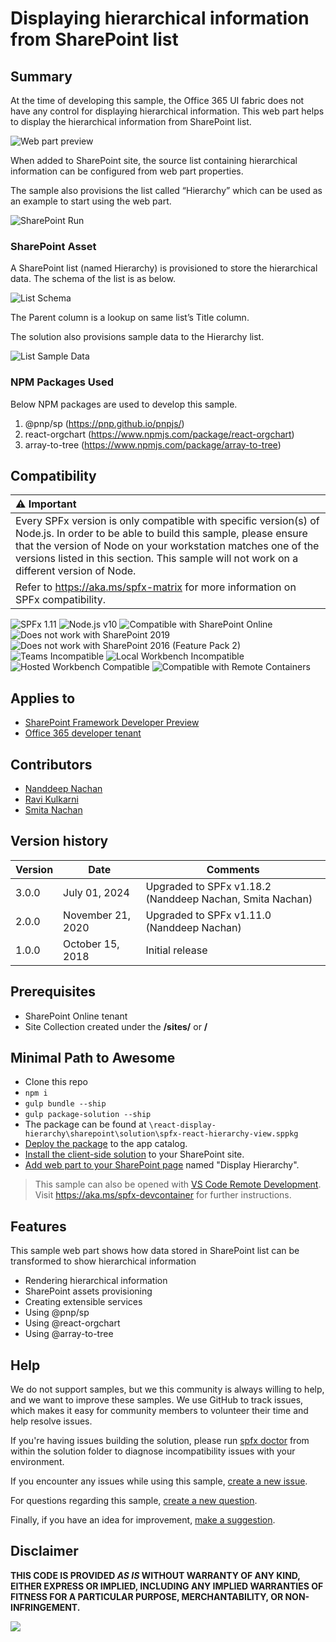 # Displaying hierarchical information from SharePoint list

## Summary 

At the time of developing this sample, the Office 365 UI fabric does not have any control for displaying hierarchical information. This web part helps to display the hierarchical information from SharePoint list.

![Web part preview][figure1]

When added to SharePoint site, the source list containing hierarchical information can be configured from web part properties.

The sample also provisions the list called “Hierarchy” which can be used as an example to start using the web part.

![SharePoint Run][figure2]

### SharePoint Asset

A SharePoint list (named Hierarchy) is provisioned to store the hierarchical data. The schema of the list is as below.

![List Schema][figure3]

The Parent column is a lookup on same list’s Title column.

The solution also provisions sample data to the Hierarchy list.

![List Sample Data][figure4]

### NPM Packages Used

Below NPM packages are used to develop this sample.
1. @pnp/sp (https://pnp.github.io/pnpjs/) 
2. react-orgchart (https://www.npmjs.com/package/react-orgchart)
3. array-to-tree (https://www.npmjs.com/package/array-to-tree) 

## Compatibility

| :warning: Important          |
|:---------------------------|
| Every SPFx version is only compatible with specific version(s) of Node.js. In order to be able to build this sample, please ensure that the version of Node on your workstation matches one of the versions listed in this section. This sample will not work on a different version of Node.|
|Refer to <https://aka.ms/spfx-matrix> for more information on SPFx compatibility.   |

![SPFx 1.11](https://img.shields.io/badge/SPFx-1.11.0-green.svg)
![Node.js v10](https://img.shields.io/badge/Node.js-v10-green.svg)
![Compatible with SharePoint Online](https://img.shields.io/badge/SharePoint%20Online-Compatible-green.svg)
![Does not work with SharePoint 2019](https://img.shields.io/badge/SharePoint%20Server%202019-Incompatible-red.svg "SharePoint Server 2019 requires SPFx 1.4.1 or lower")
![Does not work with SharePoint 2016 (Feature Pack 2)](https://img.shields.io/badge/SharePoint%20Server%202016%20(Feature%20Pack%202)-Incompatible-red.svg "SharePoint Server 2016 Feature Pack 2 requires SPFx 1.1")
![Teams Incompatible](https://img.shields.io/badge/Teams-Incompatible-lightgrey.svg)
![Local Workbench Incompatible](https://img.shields.io/badge/Local%20Workbench-Incompatible-red.svg "The solution requires access to SharePoint content")
![Hosted Workbench Compatible](https://img.shields.io/badge/Hosted%20Workbench-Compatible-green.svg)
![Compatible with Remote Containers](https://img.shields.io/badge/Remote%20Containers-Compatible-green.svg)

## Applies to

* [SharePoint Framework Developer Preview](https://learn.microsoft.com/sharepoint/dev/spfx/sharepoint-framework-overview)
* [Office 365 developer tenant](https://learn.microsoft.com/sharepoint/dev/spfx/set-up-your-developer-tenant)

## Contributors

* [Nanddeep Nachan](https://github.com/nanddeepn)
* [Ravi Kulkarni](https://github.com/ravi16a87)
* [Smita Nachan](https://github.com/SmitaNachan)

## Version history

Version|Date|Comments
-------|----|--------
3.0.0|July 01, 2024|Upgraded to SPFx v1.18.2 (Nanddeep Nachan, Smita Nachan)
2.0.0|November 21, 2020|Upgraded to SPFx v1.11.0 (Nanddeep Nachan)
1.0.0|October 15, 2018|Initial release

## Prerequisites

- SharePoint Online tenant 
- Site Collection created under the **/sites/** or **/**

## Minimal Path to Awesome

- Clone this repo
- `npm i`
- `gulp bundle --ship`
- `gulp package-solution --ship`
- The package can be found at `\react-display-hierarchy\sharepoint\solution\spfx-react-hierarchy-view.sppkg`
- [Deploy the package](https://learn.microsoft.com/sharepoint/dev/spfx/web-parts/get-started/serve-your-web-part-in-a-sharepoint-page#deploy-the-helloworld-package-to-app-catalog) to the app catalog.
- [Install the client-side solution](https://learn.microsoft.com/sharepoint/dev/spfx/web-parts/get-started/serve-your-web-part-in-a-sharepoint-page#install-the-client-side-solution-on-your-site) to your SharePoint site.
- [Add web part to your SharePoint page](https://learn.microsoft.com/sharepoint/dev/spfx/web-parts/get-started/serve-your-web-part-in-a-sharepoint-page#add-the-helloworld-web-part-to-modern-page) named "Display Hierarchy".

>  This sample can also be opened with [VS Code Remote Development](https://code.visualstudio.com/docs/remote/remote-overview). Visit https://aka.ms/spfx-devcontainer for further instructions.

## Features

This sample web part shows how data stored in SharePoint list can be transformed to show hierarchical information
- Rendering hierarchical information
- SharePoint assets provisioning
- Creating extensible services
- Using @pnp/sp
- Using @react-orgchart
- Using @array-to-tree


[figure1]: ./assets/webpart-preview.png
[figure2]: ./assets/sharepoint-run.gif
[figure3]: ./assets/list-schema.png
[figure4]: ./assets/list-sample-data.png


## Help

We do not support samples, but we this community is always willing to help, and we want to improve these samples. We use GitHub to track issues, which makes it easy for  community members to volunteer their time and help resolve issues.

If you're having issues building the solution, please run [spfx doctor](https://pnp.github.io/cli-microsoft365/cmd/spfx/spfx-doctor/) from within the solution folder to diagnose incompatibility issues with your environment.

If you encounter any issues while using this sample, [create a new issue](https://github.com/pnp/sp-dev-fx-webparts/issues/new?assignees=&labels=Needs%3A+Triage+%3Amag%3A%2Ctype%3Abug-suspected%2Csample%3A%20react-display-hierarchy&template=bug-report.yml&sample=react-display-hierarchy&authors=@nanddeepn%20@ravi16a87&title=react-display-hierarchy%20-%20).

For questions regarding this sample, [create a new question](https://github.com/pnp/sp-dev-fx-webparts/issues/new?assignees=&labels=Needs%3A+Triage+%3Amag%3A%2Ctype%3Aquestion%2Csample%3A%20react-display-hierarchy&template=question.yml&sample=react-display-hierarchy&authors=@nanddeepn%20@ravi16a87&title=react-display-hierarchy%20-%20).

Finally, if you have an idea for improvement, [make a suggestion](https://github.com/pnp/sp-dev-fx-webparts/issues/new?assignees=&labels=Needs%3A+Triage+%3Amag%3A%2Ctype%3Aenhancement%2Csample%3A%20react-display-hierarchy&template=question.yml&sample=react-display-hierarchy&authors=@nanddeepn%20@ravi16a87&title=react-display-hierarchy%20-%20).

## Disclaimer

**THIS CODE IS PROVIDED *AS IS* WITHOUT WARRANTY OF ANY KIND, EITHER EXPRESS OR IMPLIED, INCLUDING ANY IMPLIED WARRANTIES OF FITNESS FOR A PARTICULAR PURPOSE, MERCHANTABILITY, OR NON-INFRINGEMENT.**


<img src="https://m365-visitor-stats.azurewebsites.net/sp-dev-fx-webparts/samples/react-display-hierarchy" />
